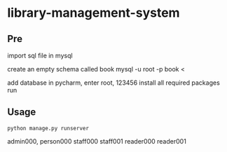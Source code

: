 # library-management-system

## Pre

import sql file in mysql

create an empty schema called book
mysql -u root -p book < <LOCATION>

add database in pycharm, enter root, 123456
install all required packages
run

## Usage

```commandline
python manage.py runserver
```

admin000, person000
staff000
staff001
reader000
reader001
